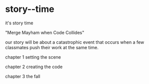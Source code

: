 # story--time
it's story time 

"Merge Mayham when Code Collides"

our story will be about a catastrophic event that occurs when a few classmates push their work at the same time. 

chapter 1 setting the scene

chapter 2 creating the code

chapter 3 the fall